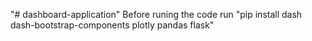 "# dashboard-application" 
Before runing the code run  "pip install dash dash-bootstrap-components plotly pandas flask"
